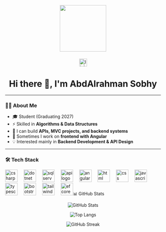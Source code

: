 <div align="center">
  <img height="150" src="https://media.giphy.com/media/M9gbBd9nbDrOTu1Mqx/giphy.gif"  />
</div>

###

<div align="center">
  <!-- Social Media Links -->
  <a href="https://www.linkedin.com/in/abdelrahman-mohamed-a9a418357" target="_blank">
    <img src="https://img.shields.io/static/v1?message=LinkedIn&logo=linkedin&label=&color=0077B5&logoColor=white&labelColor=&style=for-the-badge" height="25" alt="linkedin logo"  />
  </a>
</div>

###

<h1 align="center">Hi there 👋, I'm AbdAlrahman Sobhy</h1>

---

### 👨‍💻 About Me  
- 🎓 Student (Graduating 2027)  
- ⚡ Skilled in **Algorithms & Data Structures**  
- 🔭 I can build **APIs, MVC projects, and backend systems**  
- 🌱 Sometimes I work on **frontend with Angular**  
- 💡 Interested mainly in **Backend Development & API Design**  

---

### 🛠 Tech Stack  

<div align="left">

<!-- Core -->
<img src="https://cdn.jsdelivr.net/gh/devicons/devicon/icons/csharp/csharp-original.svg" height="40" alt="csharp logo" />
<img width="12" />
<img src="https://cdn.jsdelivr.net/gh/devicons/devicon/icons/dot-net/dot-net-plain-wordmark.svg" height="40" alt="dotnet logo" />
<img width="12" />
<img src="https://img.icons8.com/color/48/000000/sql.png" height="40" alt="sqlserver logo" />
<img width="12" />

<!-- Web & APIs -->
<img src="https://img.icons8.com/color/48/000000/api.png" height="40" alt="api logo"/>
<img width="12" />
<img src="https://img.icons8.com/fluency/48/000000/angularjs.png" height="40" alt="angular logo"/>
<img width="12" />
<img src="https://cdn.jsdelivr.net/gh/devicons/devicon/icons/html5/html5-original.svg" height="40" alt="html logo" />
<img width="12" />
<img src="https://cdn.jsdelivr.net/gh/devicons/devicon/icons/css3/css3-original.svg" height="40" alt="css logo" />
<img width="12" />
<img src="https://cdn.jsdelivr.net/gh/devicons/devicon/icons/javascript/javascript-original.svg" height="40" alt="javascript logo" />
<img width="12" />
<img src="https://cdn.jsdelivr.net/gh/devicons/devicon/icons/typescript/typescript-original.svg" height="40" alt="typescript logo" />
<img width="12" />
<img src="https://cdn.jsdelivr.net/gh/devicons/devicon/icons/bootstrap/bootstrap-original.svg" height="40" alt="bootstrap logo" />
<img width="12" />
<img src="https://cdn.jsdelivr.net/gh/devicons/devicon/icons/tailwindcss/tailwindcss-plain.svg" height="40" alt="tailwind logo" />

<!-- Concepts & Frameworks -->
<img width="12" />
<img src="https://img.icons8.com/ios/50/000000/database.png" height="40" alt="efcore logo" title="Entity Fr


---

### 📊 GitHub Stats  

<div align="center">

![GitHub Stats](https://github-readme-stats.vercel.app/api?username=Abd-Alrahman-Sobhy&show_icons=true&theme=dark)  

![Top Langs](https://github-readme-stats.vercel.app/api/top-langs/?username=Abd-Alrahman-Sobhy&layout=compact&theme=dark)  

![GitHub Streak](https://streak-stats.demolab.com?user=Abd-Alrahman-Sobhy&theme=dark&hide_border=false)  

</div>
